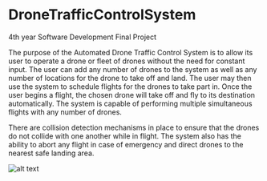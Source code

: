# DroneTrafficControlSystem
4th year Software Development Final Project

The purpose of the Automated Drone Traffic Control System is to allow its user to operate a drone or fleet of drones without the need for constant input. The user can add any number of drones to the system as well as any number of locations for the drone to take off and land. The user may then use the system to schedule flights for the drones to take part in. Once the user begins a flight, the chosen drone will take off and fly to its destination automatically. The system is capable of performing multiple simultaneous flights with any number of drones. 


There are collision detection mechanisms in place to ensure that the drones do not collide with one another while in flight. The system also has the ability to abort any flight in case of emergency and direct drones to the nearest safe landing area.


![alt text](https://github.com/Jamhougin/DroneTrafficControlSystem/tree/master/images/mainscreen.png)
